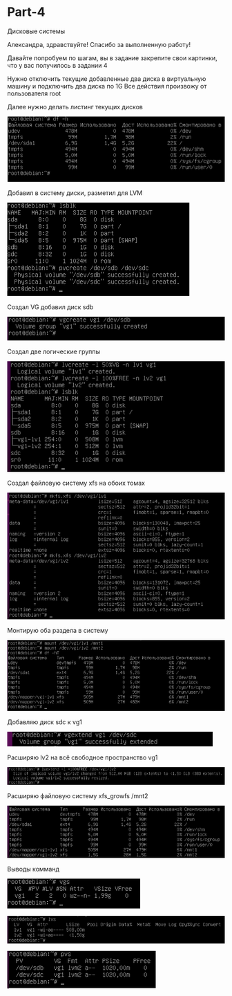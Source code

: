 # Part-4
Дисковые системы

Александра, здравствуйте!
Спасибо за выполненную работу!

Давайте попробуем по шагам, вы в задание закрепите свои картинки, что у вас получилось в задании 4

Нужно отключить текущие добавленные два диска в виртуальную машину и подключить два диска по 1G
Все действия произвожу от пользователя root

Далее нужно делать листинг текущих дисков

![](https://github.com/ihusainov/Part-4/blob/main/Pic/1.png)

Добавил в систему диски, разметил для LVM

![](https://github.com/ihusainov/Part-4/blob/main/Pic/2.png)

Cоздал VG добавил диск sdb

![](https://github.com/ihusainov/Part-4/blob/main/Pic/3.png)

Создал две логические группы

![](https://github.com/ihusainov/Part-4/blob/main/Pic/4.png)

Cоздал файловую систему xfs на обоих томах

![](https://github.com/ihusainov/Part-4/blob/main/Pic/5.png)

Монтирую оба раздела в систему

![](https://github.com/ihusainov/Part-4/blob/main/Pic/6.png)

Добавляю диск sdc к vg1

![](https://github.com/ihusainov/Part-4/blob/main/Pic/7.png)

Расширяю lv2 на всё свободное пространство vg1

![](https://github.com/ihusainov/Part-4/blob/main/Pic/8.png)

Расширяю файловую систему xfs_growfs /mnt2

![](https://github.com/ihusainov/Part-4/blob/main/Pic/9.png)

Выводы комманд

![10](https://github.com/ihusainov/Part-4/blob/main/Pic/10.png)

![11](https://github.com/ihusainov/Part-4/blob/main/Pic/11.png)

![12](https://github.com/ihusainov/Part-4/blob/main/Pic/12.png)

